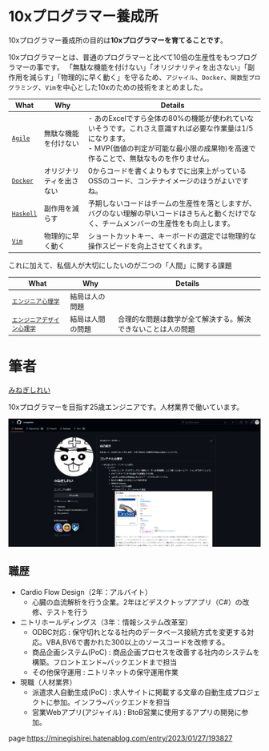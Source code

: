 

# 10xプログラマー養成所

10xプログラマー養成所の目的は**10xプログラマーを育てることです**。

10xプログラマーとは、普通のプログラマーと比べて10倍の生産性をもつプログラマーの事です。
「無駄な機能を付けない」「オリジナリティを出さない」「副作用を減らす」「物理的に早く動く」を守るため、`アジャイル`、`Docker`、`関数型プログラミング`、`Vim`を中心とした10xのための技術をまとめました。


| What | Why | Details | 
| ------------ | ------------ | ---- | 
| [`Agile`](https://minegishirei.hatenablog.com/entry/2023/01/27/164337) | 無駄な機能を付けない |     - あのExcelですら全体の80%の機能が使われていないそうです。これさえ意識すれば必要な作業量は1/5になります。<br>    - MVP(価値の判定が可能な最小限の成果物)を高速で作ることで、無駄なものを作りません。 | 
| [`Docker`](https://minegishirei.hatenablog.com/entry/2023/09/02/213936)| オリジナリティを出さない | 0からコードを書くよりもすでに出来上がっているOSSのコード、コンテナイメージのほうがよいですね。| 
| [`Haskell`](https://minegishirei.hatenablog.com/entry/2023/11/25/093811) | 副作用を減らす | 予期しないコードはチームの生産性を落としますが、バグのない理解の早いコードはきちんと動くだけでなく、チームメンバーの生産性をも向上します。|
| [`Vim`](https://minegishirei.hatenablog.com/entry/2023/03/19/204719)| 物理的に早く動く | ショートカットキー、キーボードの選定では物理的な操作スピードを向上させてくれます。 |


これに加えて、私個人が大切にしたいのが二つの「人間」に関する課題

| What | Why | Details | 
| ------------ | ------------ | ---- | 
| [`エンジニア心理学`](https://qiita.com/organizations/engineering_psychology) | 結局は人の問題 | |
| [`エンジニアデザイン心理学`](https://qiita.com/organizations/engineer_design_psychology) | 結局は人間の問題 | 合理的な問題は数学が全て解決する。解決できないことは人の問題 |


# 筆者

[みねぎしれい](https://github.com/minegishirei)

10xプログラマーを目指す25歳エンジニアです。人材業界で働いています。

<a href="https://github.com/minegishirei">
<img src="https://github.com/minegishirei/minegishirei/blob/main/img/github.png?raw=true">
</a>

## 職歴

- Cardio Flow Design（2年：アルバイト）
  - 心臓の血流解析を行う企業。2年ほどデスクトップアプリ（C#）の改修、テストを行う
- ニトリホールディングス（3年：情報システム改革室）
  - ODBC対応 : 保守切れとなる社内のデータベース接続方式を変更する対応。VBA,BV6で書かれた300以上のソースコードを改修する。
  - 商品企画システム(PoC) : 商品企画プロセスを改善する社内のシステムを構築。フロントエンド~バックエンドまで担当
  - その他保守運用 : ニトリネットの保守運用作業
- 現職（人材業界）
  - 派遣求人自動生成(PoC) : 求人サイトに掲載する文章の自動生成プロジェクトに参加。インフラ~バックエンドを担当
  - 営業Webアプリ(アジャイル) : BtoB営業に使用するアプリの開発に参加。









page:https://minegishirei.hatenablog.com/entry/2023/01/27/193827
